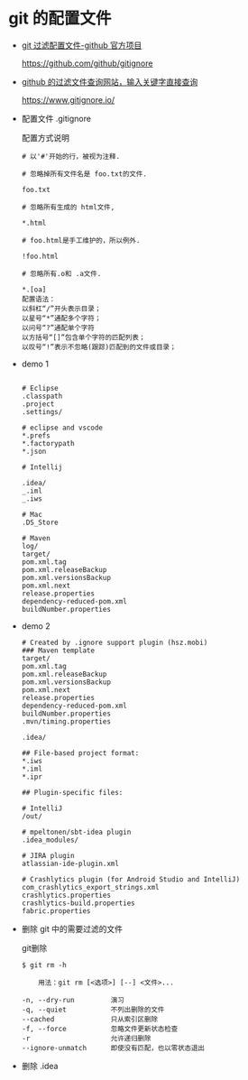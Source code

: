 # git 的配置文件

- [git 过滤配置文件-github 官方项目](https://github.com/github/gitignore)

  https://github.com/github/gitignore

- [github 的过滤文件查询网站，输入关键字直接查询](https://www.gitignore.io/)

  https://www.gitignore.io/

- 配置文件 .gitignore

  配置方式说明

  ```
  # 以'#'开始的行，被视为注释.

  # 忽略掉所有文件名是 foo.txt的文件.

  foo.txt

  # 忽略所有生成的 html文件,

  *.html

  # foo.html是手工维护的，所以例外.

  !foo.html

  # 忽略所有.o和 .a文件.

  *.[oa]
  配置语法：
  以斜杠“/”开头表示目录；
  以星号“*”通配多个字符；
  以问号“?”通配单个字符
  以方括号“[]”包含单个字符的匹配列表；
  以叹号“!”表示不忽略(跟踪)匹配到的文件或目录；
  ```

* demo 1

  ```gitignore

  # Eclipse
  .classpath
  .project
  .settings/

  # eclipse and vscode
  *.prefs
  *.factorypath
  *.json

  # Intellij

  .idea/
  _.iml
  _.iws

  # Mac
  .DS_Store

  # Maven
  log/
  target/
  pom.xml.tag
  pom.xml.releaseBackup
  pom.xml.versionsBackup
  pom.xml.next
  release.properties
  dependency-reduced-pom.xml
  buildNumber.properties
  ```

- demo 2

  ```
  # Created by .ignore support plugin (hsz.mobi)
  ### Maven template
  target/
  pom.xml.tag
  pom.xml.releaseBackup
  pom.xml.versionsBackup
  pom.xml.next
  release.properties
  dependency-reduced-pom.xml
  buildNumber.properties
  .mvn/timing.properties

  .idea/

  ## File-based project format:
  *.iws
  *.iml
  *.ipr

  ## Plugin-specific files:

  # IntelliJ
  /out/

  # mpeltonen/sbt-idea plugin
  .idea_modules/

  # JIRA plugin
  atlassian-ide-plugin.xml

  # Crashlytics plugin (for Android Studio and IntelliJ)
  com_crashlytics_export_strings.xml
  crashlytics.properties
  crashlytics-build.properties
  fabric.properties
  ```

* 删除 git 中的需要过滤的文件


    git删除
    ```
    $ git rm -h

        用法：git rm [<选项>] [--] <文件>...

    -n, --dry-run         演习
    -q, --quiet           不列出删除的文件
    --cached              只从索引区删除
    -f, --force           忽略文件更新状态检查
    -r                    允许递归删除
    --ignore-unmatch      即使没有匹配，也以零状态退出
    ```

- 删除 .idea
